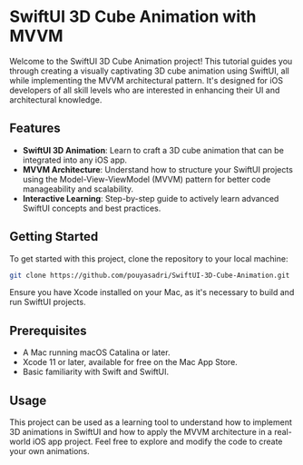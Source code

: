 # SwiftUI 3D Cube Animation with MVVM

Welcome to the SwiftUI 3D Cube Animation project! This tutorial guides you through creating a visually captivating 3D cube animation using SwiftUI, all while implementing the MVVM architectural pattern. It's designed for iOS developers of all skill levels who are interested in enhancing their UI and architectural knowledge.

## Features

- **SwiftUI 3D Animation**: Learn to craft a 3D cube animation that can be integrated into any iOS app.
- **MVVM Architecture**: Understand how to structure your SwiftUI projects using the Model-View-ViewModel (MVVM) pattern for better code manageability and scalability.
- **Interactive Learning**: Step-by-step guide to actively learn advanced SwiftUI concepts and best practices.

## Getting Started

To get started with this project, clone the repository to your local machine:

```bash
git clone https://github.com/pouyasadri/SwiftUI-3D-Cube-Animation.git
```
Ensure you have Xcode installed on your Mac, as it's necessary to build and run SwiftUI projects.

## Prerequisites

- A Mac running macOS Catalina or later.
- Xcode 11 or later, available for free on the Mac App Store.
- Basic familiarity with Swift and SwiftUI.

## Usage

This project can be used as a learning tool to understand how to implement 3D animations in SwiftUI and how to apply the MVVM architecture in a real-world iOS app project. Feel free to explore and modify the code to create your own animations.

